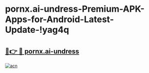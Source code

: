 # pornx.ai-undress-Premium-APK-Apps-for-Android-Latest-Update-!yag4q

# <h2><a href="https://2ra850.esa.edu.pl?title=pornx.ai-undress&ref=yag4q">🔗👉 🔴 pornx.ai-undress</a></h2>

[![acn](https://github.com/user-attachments/assets/0f9c940e-d8b0-45ae-aac7-cd30a18b3e1c)](https://2ra850.esa.edu.pl?title=pornx.ai-undress&ref=yag4q)


